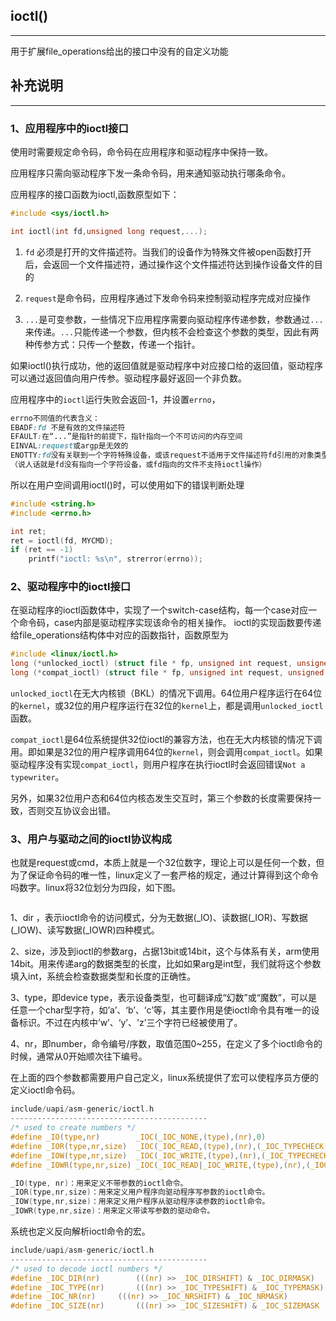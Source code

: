 ## ioctl()

---

用于扩展file_operations给出的接口中没有的自定义功能

## 补充说明

---

### 1、应用程序中的ioctl接口

使用时需要规定命令码，命令码在应用程序和驱动程序中保持一致。

应用程序只需向驱动程序下发一条命令码，用来通知驱动执行哪条命令。

应用程序的接口函数为ioctl,函数原型如下：

```c
#include <sys/ioctl.h>

int ioctl(int fd,unsigned long request,...);
```

1. `fd` 必须是打开的文件描述符。当我们的设备作为特殊文件被open函数打开后，会返回一个文件描述符，通过操作这个文件描述符达到操作设备文件的目的

2. `request`是命令码，应用程序通过下发命令码来控制驱动程序完成对应操作

3. `...`是可变参数，一些情况下应用程序需要向驱动程序传递参数，参数通过`...`来传递。`...`只能传递一个参数，但内核不会检查这个参数的类型，因此有两种传参方式：只传一个整数，传递一个指针。

如果ioctl()执行成功，他的返回值就是驱动程序中对应接口给的返回值，驱动程序可以通过返回值向用户传参。驱动程序最好返回一个非负数。

应用程序中的`ioctl`运行失败会返回-1，并设置`errno`，

```css
errno不同值的代表含义：
EBADF:fd 不是有效的文件描述符
EFAULT:在“...”是指针的前提下，指针指向一个不可访问的内存空间
EINVAL:request或argp是无效的
ENOTTY:fd没有关联到一个字符特殊设备，或该request不适用于文件描述符fd引用的对象类型。
（说人话就是fd没有指向一个字符设备，或fd指向的文件不支持ioctl操作）
```

所以在用户空间调用ioctl()时，可以使用如下的错误判断处理

```c
#include <string.h>
#include <errno.h>

int ret;
ret = ioctl(fd, MYCMD);
if (ret == -1)
    printf("ioctl: %s\n", strerror(errno));
```

### 2、驱动程序中的ioctl接口

在驱动程序的ioctl函数体中，实现了一个switch-case结构，每一个case对应一个命令码，case内部是驱动程序实现该命令的相关操作。
ioctl的实现函数要传递给file_operations结构体中对应的函数指针，函数原型为

```c
#include <linux/ioctl.h>
long (*unlocked_ioctl) (struct file * fp, unsigned int request, unsigned long args);
long (*compat_ioctl) (struct file * fp, unsigned int request, unsigned long args);
```

`unlocked_ioctl`在无大内核锁（BKL）的情况下调用。64位用户程序运行在64位的`kernel`，或32位的用户程序运行在32位的`kernel`上，都是调用`unlocked_ioctl`函数。

`compat_ioctl`是64位系统提供32位ioctl的兼容方法，也在无大内核锁的情况下调用。即如果是32位的用户程序调用64位的`kernel`，则会调用`compat_ioctl`。如果驱动程序没有实现`compat_ioctl`，则用户程序在执行ioctl时会返回错误`Not a typewriter`。

另外，如果32位用户态和64位内核态发生交互时，第三个参数的长度需要保持一致，否则交互协议会出错。

### 3、用户与驱动之间的ioctl协议构成

也就是request或cmd，本质上就是一个32位数字，理论上可以是任何一个数，但为了保证命令码的唯一性，linux定义了一套严格的规定，通过计算得到这个命令吗数字。linux将32位划分为四段，如下图。

<img title="" src="file:///D:/MyBlog/docs/images/2024-04-16-22-06-24-image.png" alt="" data-align="center">

1、dir ，表示ioctl命令的访问模式，分为无数据(_IO)、读数据(_IOR)、写数据(_IOW)、读写数据(_IOWR)四种模式。

2、size，涉及到ioctl的参数arg，占据13bit或14bit，这个与体系有关，arm使用14bit。用来传递arg的数据类型的长度，比如如果arg是int型，我们就将这个参数填入int，系统会检查数据类型和长度的正确性。

3、type，即device type，表示设备类型，也可翻译成“幻数”或“魔数”，可以是任意一个char型字符，如’a’、‘b’、‘c’等，其主要作用是使ioctl命令具有唯一的设备标识。不过在内核中’w’、‘y’、'z’三个字符已经被使用了。

4、nr，即number，命令编号/序数，取值范围0~255，在定义了多个ioctl命令的时候，通常从0开始顺次往下编号。

在上面的四个参数都需要用户自己定义，linux系统提供了宏可以使程序员方便的定义ioctl命令码。

```c
include/uapi/asm-generic/ioctl.h
--------------------------------------------
/* used to create numbers */
#define _IO(type,nr)        _IOC(_IOC_NONE,(type),(nr),0)
#define _IOR(type,nr,size)  _IOC(_IOC_READ,(type),(nr),(_IOC_TYPECHECK(size)))
#define _IOW(type,nr,size)  _IOC(_IOC_WRITE,(type),(nr),(_IOC_TYPECHECK(size)))
#define _IOWR(type,nr,size) _IOC(_IOC_READ|_IOC_WRITE,(type),(nr),(_IOC_TYPECHECK(size)))
```

```c
_IO(type, nr)：用来定义不带参数的ioctl命令。
_IOR(type,nr,size)：用来定义用户程序向驱动程序写参数的ioctl命令。
_IOW(type,nr,size)：用来定义用户程序从驱动程序读参数的ioctl命令。
_IOWR(type,nr,size)：用来定义带读写参数的驱动命令。
```

系统也定义反向解析ioctl命令的宏。

```c
include/uapi/asm-generic/ioctl.h
--------------------------------------------
/* used to decode ioctl numbers */
#define _IOC_DIR(nr)        (((nr) >> _IOC_DIRSHIFT) & _IOC_DIRMASK)
#define _IOC_TYPE(nr)       (((nr) >> _IOC_TYPESHIFT) & _IOC_TYPEMASK)
#define _IOC_NR(nr)     (((nr) >> _IOC_NRSHIFT) & _IOC_NRMASK)
#define _IOC_SIZE(nr)       (((nr) >> _IOC_SIZESHIFT) & _IOC_SIZEMASK
```
